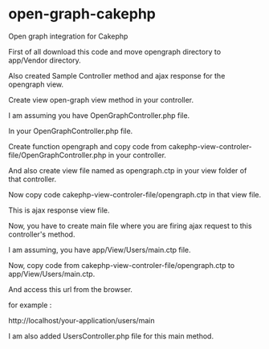 open-graph-cakephp
==================

Open graph integration for Cakephp 

First of all download this code and move opengraph directory to app/Vendor directory.

Also created Sample Controller method and ajax response for the opengraph view.

Create view open-graph view method in your controller.

I am assuming you have OpenGraphController.php file.

In your OpenGraphController.php file.

Create function opengraph and copy code from cakephp-view-controler-file/OpenGraphController.php in your controller.

And also create view file named as opengraph.ctp in your view folder of that controller.

Now copy code cakephp-view-controler-file/opengraph.ctp in that view file.

This is ajax response view file.

Now, you have to create main file where you are firing ajax request to this controller's method.

I am assuming, you have app/View/Users/main.ctp file.

Now, copy code from cakephp-view-controler-file/opengraph.ctp to app/View/Users/main.ctp.

And access this url from the browser.

for example :

http://localhost/your-application/users/main

I am also added UsersController.php file for this main method.

 
